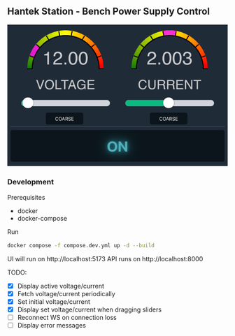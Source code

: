 ## Hantek Station - Bench Power Supply Control


![screenshot](screenshot.png)

### Development

Prerequisites

- docker
- docker-compose

Run

```bash
docker compose -f compose.dev.yml up -d --build
```

UI will run on http://localhost:5173 
API runs on http://localhost:8000


TODO:

- [x] Display active voltage/current
- [x] Fetch voltage/current periodically
- [x] Set initial voltage/current
- [x] Display set voltage/current when dragging sliders
- [ ] Reconnect WS on connection loss
- [ ] Display error messages